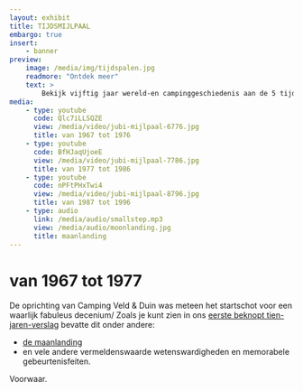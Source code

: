 ```yaml
---
layout: exhibit
title: TIJDSMIJLPAAL
embargo: true
insert:
    - banner
preview: 
    image: /media/img/tijdspalen.jpg
    readmore: "Ontdek meer"
    text: >
        Bekijk vijftig jaar wereld-en campinggeschiedenis aan de 5 tijdsmijlpalen.
media:
    - type: youtube
      code: Qlc7iLLSQZE
      view: /media/video/jubi-mijlpaal-6776.jpg
      title: van 1967 tot 1976
    - type: youtube
      code: BfHJaqUjoeE
      view: /media/video/jubi-mijlpaal-7786.jpg
      title: van 1977 tot 1986
    - type: youtube
      code: nPFtPHxTwi4
      view: /media/video/jubi-mijlpaal-8796.jpg
      title: van 1987 tot 1996
    - type: audio
      link: /media/audio/smallstep.mp3
      view: /media/audio/moonlanding.jpg
      title: maanlanding
---
```


# van 1967 tot 1977

De oprichting van Camping Veld & Duin was meteen het startschot voor een waarlijk fabuleus decenium/ Zoals je kunt zien in ons [eerste beknopt tien-jaren-verslag](#mx-1) bevatte dit onder andere:

* [de maanlanding](#mx-2)
* en vele andere vermeldenswaarde wetenswardigheden en memorabele gebeurtenisfeiten.

Voorwaar.
